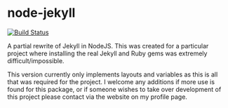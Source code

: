 # node-jekyll

[![Build Status](https://travis-ci.org/Nick-Pearson/node-jekyll.svg?branch=master)](https://travis-ci.org/Nick-Pearson/node-jekyll)

A partial rewrite of Jekyll in NodeJS. This was created for a particular project where installing the real Jekyll and Ruby gems was extremely difficult/impossible.

This version currently only implements layouts and variables as this is all that was required for the project. I welcome any additions if more use is found for this package, or if someone wishes to take over development of this project please contact via the website on my profile page.
